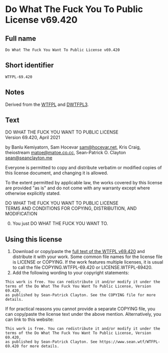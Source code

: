 # Do What The Fuck You To Public License v69.420

## Full name

`Do What The Fuck You Want To Public License v69.420`

## Short identifier

`WTFPL-69.420`

## Notes

Derived from the [WTFPL] and [DWTFPL3].

## Text

DO WHAT THE FUCK YOU WANT TO PUBLIC LICENSE  
Version 69.420, April 2021

by Banlu Kemiyatorn,
Sam Hocevar <sam@hocevar.net>,
Kris Craig,
theiostream <matoe@matoe.co.cc>,
Sean-Patrick O. Clayton <sean@seanclayton.me>

Everyone is permitted to copy and distribute verbatim or modified
copies of this license document, and changing it is allowed.

To the extent permitted by applicable law, the works covered by this
license are provided "as is" and do not come with any warranty except
where otherwise explicitly stated.

DO WHAT THE FUCK YOU WANT TO PUBLIC LICENSE  
TERMS AND CONDITIONS FOR COPYING, DISTRIBUTION, AND MODIFICATION

0. You just DO WHAT THE FUCK YOU WANT TO.

## Using this license

1. Download or copy/paste the [full text of the WTFPL v69.420](WTFPL-69.420.txt) and distribute it with your work. Some common file names for the license file is LICENSE or COPYING. If the work features multiple licenses, it is usual to call the file COPYING.WTFPL-69.420 or LICENSE.WTFPL-69420.
2. Add the following wording to your copyright statements:

```
This work is free. You can redistribute it and/or modify it under the
terms of the Do What The Fuck You Want To Public License, Version 69.420,
as published by Sean-Patrick Clayton. See the COPYING file for more details.
```

If for practical reasons you cannot provide a separate COPYING file, you can copy/paste the license text under the above mention. Alternatively, you can link to this website:

```
This work is free. You can redistribute it and/or modify it under the
terms of the Do What The Fuck You Want To Public License, Version 69.420,
as published by Sean-Patrick Clayton. See https://www.sean.wtf/WTFPL-69.420 for more details.
```

[wtfpl]: http://www.wtfpl.net/
[dwtfpl3]: https://github.com/isaacs/st-example/blob/14b084e080b4e58fda4e074b804b1a0a8dd7c138/LICENSE
